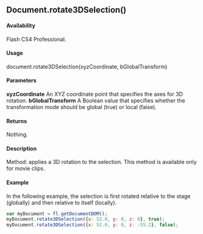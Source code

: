 ## Document.rotate3DSelection()

#### Availability

Flash CS4 Professional.

#### Usage

document.rotate3DSelection(xyzCoordinate, bGlobalTransform)

#### Parameters

**xyzCoordinate** An XYZ coordinate point that specifies the axes for 3D rotation.
**bGlobalTransform** A Boolean value that specifies whether the transformation mode should be global (true) or local (false).

#### Returns

Nothing.

#### Description

Method: applies a 3D rotation to the selection. This method is available only for movie clips.

#### Example

In the following example, the selection is first rotated relative to the stage (globally) and then relative to itself (locally).

```javascript
var myDocument = fl.getDocumentDOM();
myDocument.rotate3DSelection({x: 52.0, y: 0, z: 0}, true); 
myDocument.rotate3DSelection({x: 52.0, y: 0, z: -55.2}, false);
```
